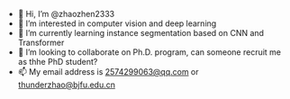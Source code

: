 - 👋 Hi, I’m @zhaozhen2333
- 👀 I’m interested in computer vision and deep learning
- 🌱 I’m currently learning instance segmentation based on CNN and Transformer
- 💞️ I’m looking to collaborate on Ph.D. program, can someone recruit me as thhe PhD student?
- 📫 My email address is 2574299063@qq.com or thunderzhao@bjfu.edu.cn

<!---
zhaozhen2333/zhaozhen2333 is a ✨ special ✨ repository because its `README.md` (this file) appears on your GitHub profile.
You can click the Preview link to take a look at your changes.
--->
